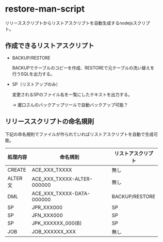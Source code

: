 restore-man-script
====

リリーススクリプトからリストアスクリプトを自動生成するnodejsスクリプト。



## 作成できるリストアスクリプト



- BACKUP/RESTORE

  BACKUPでテーブルのコピーを作成、RESTOREで元テーブルの洗い替えを行うSQLを出力する。

- SP（リストアップのみ）

  変更されるSPのファイル名を一覧にしたテキストを出力する。

  → 瀧口さんのバックアップツールで自動バックアップ可能？



## リリーススクリプトの命名規則

下記の命名規則でファイルが作られていればリストアスクリプトを自動で生成可能。

| 処理内容 | 命名規則                   | リストアスクリプト |
| -------- | -------------------------- | ------------------ |
| CREATE   | ACE_XXX_TXXXX              | 無し               |
| ALTER文  | ACE_XXX_TXXXX-ALTER-000000 | 無し               |
| DML      | ACE_XXX_TXXXX-DATA-000000  | BACKUP/RESTORE     |
| SP       | JPR_XXX000                 | SP                 |
| SP       | JFN_XXX000                 | SP                 |
| SP       | JPK_XXXXXX_000(B)          | SP                 |
| JOB      | JOB_XXXXXX_XXX             | 無し               |


